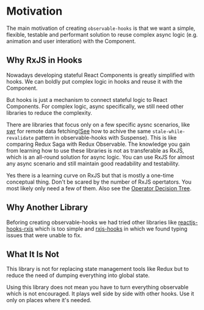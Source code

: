 # Motivation

The main motivation of creating `observable-hooks` is that we want a simple, flexible, testable and performant solution to reuse complex async logic (e.g. animation and user interation) with the Component.

## Why RxJS in Hooks

Nowadays developing stateful React Components is greatly simplified with hooks. We can boldly put complex logic in hooks and reuse it with the Component.

But hooks is just a mechanism to connect stateful logic to React Components. For complex logic, async specifically, we still need other libraries to reduce the complexity.

There are libraries that focus only on a few specific aysnc scenarios, like [swr](https://github.com/zeit/swr) for remote data fetching([See](./render-as-you-fetch-observable.md#stale-while-revalidate-pattern) how to achive the same `stale-while-revalidate` pattern in observable-hooks with Suspense). This is like comparing Redux Saga with Redux Observable. The knowledge you gain from learning how to use these libraries is not as transferable as RxJS, which is an all-round solution for async logic. You can use RxJS for almost any async scenario and still maintain good readability and testability.

Yes there is a learning curve on RxJS but that is mostly a one-time conceptual thing. Don't be scared by the number of RxJS opertators. You most likely only need a few of them. Also see the [Operator Decision Tree](https://rxjs-dev.firebaseapp.com/operator-decision-tree).

## Why Another Library

Beforing creating observable-hooks we had tried other libraries like [reactjs-hooks-rxjs](https://github.com/leandrohsilveira/reactjs-hooks-rxjs) which is too simple and [rxjs-hooks](https://github.com/LeetCode-OpenSource/rxjs-hooks) in which we found typing issues that were unable to fix.

## What It Is Not

This library is not for replacing state management tools like Redux but to reduce the need of dumping everything into global state.

Using this library does not mean you have to turn everything observable which is not encouraged. It plays well side by side with other hooks. Use it only on places where it's needed.
